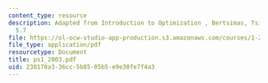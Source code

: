 ```yaml
---
content_type: resource
description: Adapted from Introduction to Optimization , Bertsimas, Tsitsiklis pb
  5.7
file: https://ol-ocw-studio-app-production.s3.amazonaws.com/courses/1-224j-carrier-systems-fall-2003/238170a336cc5b8505b5e9e30fe7f4a3_ps1_2003.pdf
file_type: application/pdf
resourcetype: Document
title: ps1_2003.pdf
uid: 238170a3-36cc-5b85-05b5-e9e30fe7f4a3
---
```

